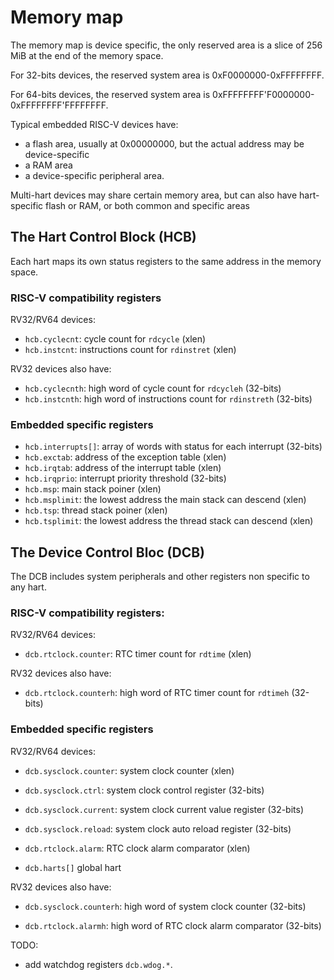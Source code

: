 # Memory map

The memory map is device specific, the only reserved area is a slice of 256 MiB at the end of the memory space.

For 32-bits devices, the reserved system area is 0xF0000000-0xFFFFFFFF.

For 64-bits devices, the reserved system area is 0xFFFFFFFF'F0000000-0xFFFFFFFF'FFFFFFFF.

Typical embedded RISC-V devices have:

- a flash area, usually at 0x00000000, but the actual address may be device-specific
- a RAM area 
- a device-specific peripheral area.

Multi-hart devices may share certain memory area, but can also have hart-specific flash or RAM, or both common and specific areas


## The Hart Control Block (HCB)

Each hart maps its own status registers to the same address in the memory space.

### RISC-V compatibility registers

RV32/RV64 devices:

- `hcb.cyclecnt`: cycle count for `rdcycle` (xlen)
- `hcb.instcnt`: instructions count for `rdinstret` (xlen)

RV32 devices also have:

- `hcb.cyclecnth`: high word of cycle count for `rdcycleh` (32-bits)
- `hcb.instcnth`: high word of instructions count for `rdinstreth` (32-bits)

### Embedded specific registers

- `hcb.interrupts[]`: array of words with status for each interrupt (32-bits)
- `hcb.exctab`: address of the exception table (xlen)
- `hcb.irqtab`: address of the interrupt table (xlen)
- `hcb.irqprio`: interrupt priority threshold (32-bits)
- `hcb.msp`: main stack poiner (xlen)
- `hcb.msplimit`: the lowest address the main stack can descend (xlen)
- `hcb.tsp`: thread stack poiner (xlen)
- `hcb.tsplimit`: the lowest address the thread stack can descend (xlen)

## The Device Control Bloc (DCB)

The DCB includes system peripherals and other registers non specific to any hart.

### RISC-V compatibility registers:

RV32/RV64 devices:

- `dcb.rtclock.counter`: RTC timer count for `rdtime` (xlen)

RV32 devices also have:

- `dcb.rtclock.counterh`: high word of RTC timer count for `rdtimeh` (32-bits)

### Embedded specific registers

RV32/RV64 devices:

- `dcb.sysclock.counter`: system clock counter (xlen)
- `dcb.sysclock.ctrl`: system clock control register (32-bits)
- `dcb.sysclock.current`: system clock current value register (32-bits)
- `dcb.sysclock.reload`: system clock auto reload register (32-bits)

- `dcb.rtclock.alarm`: RTC clock alarm comparator (xlen)
- `dcb.harts[]` global hart 

RV32 devices also have:

- `dcb.sysclock.counterh`: high word of system clock counter (32-bits)

- `dcb.rtclock.alarmh`: high word of RTC clock alarm comparator (32-bits)

TODO:

- add watchdog registers `dcb.wdog.*`.




